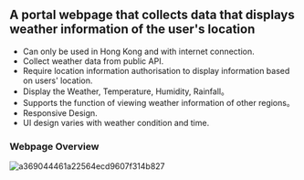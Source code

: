 ## A portal webpage that collects data that displays weather information of the user's location ##
* Can only be used in Hong Kong and with internet connection. 
* Collect weather data from public API. 
* Require location information authorisation to display information based on users' location.
* Display the Weather, Temperature, Humidity, Rainfall。 
* Supports the function of viewing weather information of other regions。 
* Responsive Design. 
* UI design varies with weather condition and time.

### Webpage Overview ###
![a369044461a22564ecd9607f314b827](https://github.com/coder-booker/HK_Weather_forecast_portal/assets/54313009/7ad038b2-2661-44a6-abbd-09b67a86f1ba)
